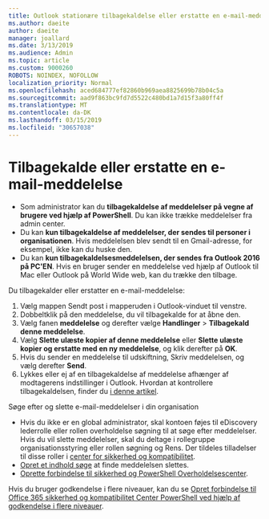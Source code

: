 ```yaml
---
title: Outlook stationære tilbagekaldelse eller erstatte en e-mail-meddelelse
ms.author: daeite
author: daeite
manager: joallard
ms.date: 3/13/2019
ms.audience: Admin
ms.topic: article
ms.custom: 9000260
ROBOTS: NOINDEX, NOFOLLOW
localization_priority: Normal
ms.openlocfilehash: aced684777ef82860b969aea8825699b78b04c5a
ms.sourcegitcommit: aad9f863bc9fd7d5522c480bd1a7d15f3a80ff4f
ms.translationtype: MT
ms.contentlocale: da-DK
ms.lasthandoff: 03/15/2019
ms.locfileid: "30657038"
---
```

# <a name="recall-or-replace-an-email-message"></a>Tilbagekalde eller erstatte en e-mail-meddelelse

- Som administrator kan du **tilbagekaldelse af meddelelser på vegne af brugere ved hjælp af PowerShell**. Du kan ikke trække meddelelser fra admin center.
- Du kan **kun tilbagekaldelse af meddelelser, der sendes til personer i organisationen**. Hvis meddelelsen blev sendt til en Gmail-adresse, for eksempel, ikke kan du huske den.
- Du kan **kun tilbagekaldelsesmeddelelsen, der sendes fra Outlook 2016 på PC'EN**. Hvis en bruger sender en meddelelse ved hjælp af Outlook til Mac eller Outlook på World Wide web, kan du trække den tilbage.

Du tilbagekalder eller erstatter en e-mail-meddelelse:

1. Vælg mappen Sendt post i mapperuden i Outlook-vinduet til venstre.
1. Dobbeltklik på den meddelelse, du vil tilbagekalde for at åbne den.
1. Vælg fanen **meddelelse** og derefter vælge **Handlinger** > **Tilbagekald denne meddelelse**.
1. Vælg **Slette ulæste kopier af denne meddelelse** eller **Slette ulæste kopier og erstatte med en ny meddelelse**, og klik derefter på **OK**.
1. Hvis du sender en meddelelse til udskiftning, Skriv meddelelsen, og vælg derefter **Send**.
1. Lykkes eller ej af en tilbagekaldelse af meddelelse afhænger af modtagerens indstillinger i Outlook. Hvordan at kontrollere tilbagekaldelsen, finder du [i denne artikel](https://support.office.com/article/35027f88-d655-4554-b4f8-6c0729a723a0).

Søge efter og slette e-mail-meddelelser i din organisation

- Hvis du ikke er en global administrator, skal kontoen føjes til eDiscovery lederrolle eller rollen overholdelse søgning til at søge efter meddelelser. Hvis du vil slette meddelelser, skal du deltage i rollegruppe organisationsstyring eller rollen søgning og Rens. Der tildeles tilladelser til disse roller i [center for sikkerhed og kompatibilitet](https://go.microsoft.com/fwlink/?linkid=2083731).
- [Opret et indhold søge](https://docs.microsoft.com/office365/securitycompliance/content-search) at finde meddelelsen slettes.
- [Oprette forbindelse til sikkerhed og PowerShell Overholdelsescenter](https://docs.microsoft.com/powershell/exchange/office-365-scc/connect-to-scc-powershell/connect-to-scc-powershell?view=exchange-ps).

Hvis du bruger godkendelse i flere niveauer, kan du se [Opret forbindelse til Office 365 sikkerhed og kompatibilitet Center PowerShell ved hjælp af godkendelse i flere niveauer](https://docs.microsoft.com/powershell/exchange/office-365-scc/connect-to-scc-powershell/mfa-connect-to-scc-powershell?view=exchange-ps).